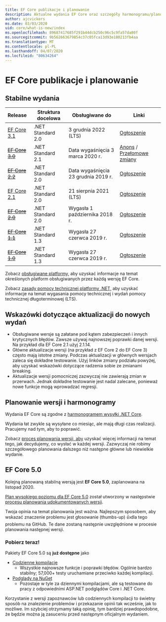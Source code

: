 ```yaml
---
title: EF Core publikacje i planowanie
description: Aktualne wydania EF Core oraz szczegóły harmonogramu/planowania przyszłych wydań
author: ajcvickers
ms.date: 03/03/2020
uid: core/what-is-new/index
ms.openlocfilehash: 89687417685f291b44dcb250c96c5c9fa57da80f
ms.sourcegitcommit: 9b562663679854c37c05fca13d93e180213fb4aa
ms.translationtype: MT
ms.contentlocale: pl-PL
ms.lasthandoff: 04/07/2020
ms.locfileid: "80634264"
---
```

# <a name="ef-core-releases-and-planning"></a>EF Core publikacje i planowanie

## <a name="stable-releases"></a>Stabilne wydania

| Release | Struktura docelowa | Obsługiwane do | Linki
|:--------|------------------|-----------------|------
| [EF Core 3.1](https://www.nuget.org/packages/Microsoft.EntityFrameworkCore/3.1.3) | .NET Standard 2.0 | 3 grudnia 2022 (LTS) | [Ogłoszenie](https://devblogs.microsoft.com/dotnet/announcing-entity-framework-core-3-1-and-entity-framework-6-4/)
| ~~[EF Core 3.0](https://www.nuget.org/packages/Microsoft.EntityFrameworkCore/3.0.3)~~ | .NET Standard 2.1 | Data wygaśnięcia 3 marca 2020 r. | [Anons](https://devblogs.microsoft.com/dotnet/announcing-ef-core-3-0-and-ef-6-3-general-availability/) / [Przełomowe zmiany](ef-core-3.0/breaking-changes.md)
| ~~[EF Core 2.2](https://www.nuget.org/packages/Microsoft.EntityFrameworkCore/2.2.6)~~ | .NET Standard 2.0 | Data wygaśnięcia 23 grudnia 2019 r. | [Ogłoszenie](https://devblogs.microsoft.com/dotnet/announcing-entity-framework-core-2-2/)
| [EF Core 2.1](https://www.nuget.org/packages/Microsoft.EntityFrameworkCore/2.1.14) | .NET Standard 2.0 | 21 sierpnia 2021 (LTS) | [Ogłoszenie](https://devblogs.microsoft.com/dotnet/announcing-entity-framework-core-2-1/)
| ~~[EF Core 2.0](https://www.nuget.org/packages/Microsoft.EntityFrameworkCore/2.0.3)~~ | .NET Standard 2.0 | Wygasła 1 października 2018 r. | [Ogłoszenie](https://devblogs.microsoft.com/dotnet/announcing-entity-framework-core-2-0/)
| ~~[EF Core 1.1](https://www.nuget.org/packages/Microsoft.EntityFrameworkCore/1.1.6)~~ | .NET Standard 1.3 | Wygasła 27 czerwca 2019 r. | [Ogłoszenie](https://devblogs.microsoft.com/dotnet/announcing-entity-framework-core-1-1/)
| ~~[EF Core 1.0](https://www.nuget.org/packages/Microsoft.EntityFrameworkCore/1.0.6)~~ | .NET Standard 1.3 | Wygasła 27 czerwca 2019 r. | [Ogłoszenie](https://devblogs.microsoft.com/dotnet/entity-framework-core-1-0-0-available/)

Zobacz [obsługiwane platformy,](../platforms/index.md) aby uzyskać informacje na temat określonych platform obsługiwanych przez każdą wersję EF Core.

Zobacz [zasady pomocy technicznej platformy .NET,](https://dotnet.microsoft.com/platform/support/policy/dotnet-core) aby uzyskać informacje na temat wygasania pomocy technicznej i wydań pomocy technicznej długoterminowej (LTS).

## <a name="guidance-on-updating-to-new-releases"></a>Wskazówki dotyczące aktualizacji do nowych wydań

* Obsługiwane wersje są załatane pod kątem zabezpieczeń i innych krytycznych błędów. Zawsze używaj najnowszej poprawki danej wersji. Na przykład dla EF Core 2.1 użyj 2.1.14.
* Główne aktualizacje wersji (na przykład z EF Core 2 do EF Core 3) często mają istotne zmiany. Podczas aktualizacji w głównych wersjach zaleca się dokładne testowanie. Użyj linków zmiany podziału powyżej, aby uzyskać wskazówki dotyczące radzenia sobie ze zmianami breaking.
* Aktualizacje wersji pomocniczej zazwyczaj nie zawierają zmian w przerwach. Jednak dokładne testowanie jest nadal zalecane, ponieważ nowe funkcje mogą wprowadzać regresji.

## <a name="release-planning-and-schedules"></a>Planowanie wersji i harmonogramy

Wydania EF Core są zgodne z [harmonogramem wysyłki .NET Core](https://github.com/dotnet/core/blob/master/roadmap.md).

Wydania łat zwykle są wysyłane co miesiąc, ale mają długi czas realizacji.
Pracujemy nad tym, aby to poprawić.

Zobacz [proces planowania wersji, aby](release-planning.md) uzyskać więcej informacji na temat tego, jak decydujemy, co wysłać w każdej wersji.
Zazwyczaj nie robimy szczegółowego planowania dalszego niż następne główne lub niewielkie wydanie.

## <a name="ef-core-50"></a>EF Core 5.0

Kolejną planowaną stabilną wersją jest **EF Core 5.0**, zaplanowana na listopad 2020.

[Plan wysokiego poziomu dla EF Core 5.0](ef-core-5.0/plan.md) został utworzony w następstwie [procesu planowania udokumentowanych wersji](release-planning.md).

Twoja opinia na temat planowania jest ważna.
Najlepszym sposobem, aby wskazać znaczenie problemu jest głosowanie (thumbs-up) 👍dla tego problemu na GitHub.
Te dane zostaną następnie uwzględnione w procesie planowania następnej wersji.

### <a name="get-it-now"></a>Pobierz teraz!

Pakiety EF Core 5.0 są **już dostępne** jako

* [Codzienne kompilacje](https://github.com/dotnet/aspnetcore/blob/master/docs/DailyBuilds.md)
  * Wszystkie najnowsze funkcje i poprawki błędów. Ogólnie bardzo stabilny; 57,000+ testy uruchamiane przeciwko każdej kompilacji.
* [Podglądy na NuGet](https://www.nuget.org/packages/Microsoft.EntityFrameworkCore)
  * Pozostaje w tyle za dziennymi kompilacjami, ale są testowane do pracy z odpowiednimi ASP.NET podglądów Core i .NET Core.

Korzystanie z wersji zapoznawców lub codziennych kompilacji to świetny sposób na znalezienie problemów i przekazanie opinii tak wcześnie, jak to możliwe.
Im szybciej otrzymamy taką opinię, tym bardziej prawdopodobne, że będzie można ją zasuceniu przed następnym oficjalnym wydaniem.

